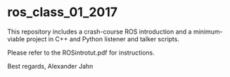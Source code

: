 # ros_class_01_2017
This repository includes a crash-course ROS introduction and a minimum-viable project in C++ and Python listener and talker scripts.

Please refer to the ROSintrotut.pdf for instructions.

Best regards, Alexander Jahn
